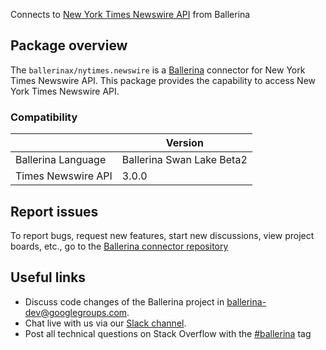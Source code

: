 Connects to [New York Times Newswire API](https://developer.nytimes.com/docs/timeswire-product/1/overview) from Ballerina

## Package overview
The `ballerinax/nytimes.newswire` is a [Ballerina](https://ballerina.io/) connector for New York Times Newswire API.
This package provides the capability to access New York Times Newswire API.

### Compatibility
|                               | Version                         |
|-------------------------------|---------------------------------|
| Ballerina Language            | Ballerina Swan Lake Beta2       | 
| Times Newswire API            | 3.0.0                           |

## Report issues
To report bugs, request new features, start new discussions, view project boards, etc., go to the [Ballerina connector repository](https://github.com/ballerina-platform/ballerinax-openapi-connectors)

## Useful links
- Discuss code changes of the Ballerina project in [ballerina-dev@googlegroups.com](mailto:ballerina-dev@googlegroups.com).
- Chat live with us via our [Slack channel](https://ballerina.io/community/slack/).
- Post all technical questions on Stack Overflow with the [#ballerina](https://stackoverflow.com/questions/tagged/ballerina) tag

